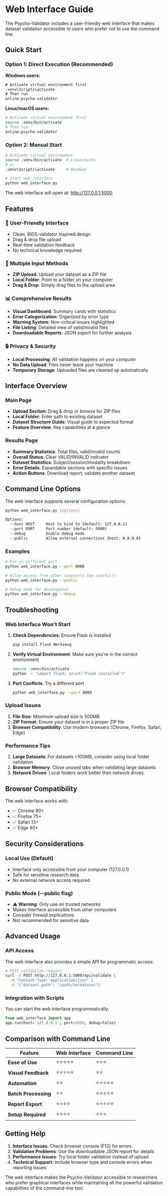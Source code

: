 # Web Interface Guide

The Psycho-Validator includes a user-friendly web interface that makes dataset validation accessible to users who prefer not to use the command line.

## Quick Start

### Option 1: Direct Execution (Recommended)
**Windows users:**
```cmd
# Activate virtual environment first
.venv\Scripts\activate
# Then run
online-psycho-validator
```

**Linux/macOS users:**
```bash
# Activate virtual environment first
source .venv/bin/activate
# Then run
online-psycho-validator
```

### Option 2: Manual Start
```bash
# Activate virtual environment
source .venv/bin/activate  # Linux/macOS
# or
.venv\Scripts\activate     # Windows

# Start web interface
python web_interface.py
```

The web interface will open at: http://127.0.0.1:5000

## Features

### 🎯 **User-Friendly Interface**
- Clean, BIDS-validator inspired design
- Drag & drop file upload
- Real-time validation feedback
- No technical knowledge required

### 📁 **Multiple Input Methods**
- **ZIP Upload**: Upload your dataset as a ZIP file
- **Local Folder**: Point to a folder on your computer
- **Drag & Drop**: Simply drag files to the upload area

### 📊 **Comprehensive Results**
- **Visual Dashboard**: Summary cards with statistics
- **Error Categorization**: Organized by error type
- **Warning System**: Non-critical issues highlighted
- **File Listing**: Detailed view of valid/invalid files
- **Downloadable Reports**: JSON export for further analysis

### 🔒 **Privacy & Security**
- **Local Processing**: All validation happens on your computer
- **No Data Upload**: Files never leave your machine
- **Temporary Storage**: Uploaded files are cleaned up automatically

## Interface Overview

### Main Page
- **Upload Section**: Drag & drop or browse for ZIP files
- **Local Folder**: Enter path to existing dataset
- **Dataset Structure Guide**: Visual guide to expected format
- **Feature Overview**: Key capabilities at a glance

### Results Page
- **Summary Statistics**: Total files, valid/invalid counts
- **Overall Status**: Clear VALID/INVALID indicator
- **Dataset Statistics**: Subject/session/modality breakdown
- **Error Details**: Expandable sections with specific issues
- **Action Buttons**: Download report, validate another dataset

## Command Line Options

The web interface supports several configuration options:

```bash
python web_interface.py [options]

Options:
  --host HOST     Host to bind to (default: 127.0.0.1)
  --port PORT     Port number (default: 5000)
  --debug         Enable debug mode
  --public        Allow external connections (host: 0.0.0.0)
```

### Examples
```bash
# Run on different port
python web_interface.py --port 8080

# Allow access from other computers (be careful!)
python web_interface.py --public

# Debug mode for development
python web_interface.py --debug
```

## Troubleshooting

### Web Interface Won't Start
1. **Check Dependencies**: Ensure Flask is installed
   ```bash
   pip install Flask Werkzeug
   ```

2. **Verify Virtual Environment**: Make sure you're in the correct environment
   ```bash
   source .venv/bin/activate
   python -c "import flask; print('Flask installed')"
   ```

3. **Port Conflicts**: Try a different port
   ```bash
   python web_interface.py --port 8080
   ```

### Upload Issues
1. **File Size**: Maximum upload size is 500MB
2. **ZIP Format**: Ensure your dataset is in a proper ZIP file
3. **Browser Compatibility**: Use modern browsers (Chrome, Firefox, Safari, Edge)

### Performance Tips
1. **Large Datasets**: For datasets >100MB, consider using local folder validation
2. **Browser Memory**: Close unused tabs when validating large datasets
3. **Network Drives**: Local folders work better than network drives

## Browser Compatibility

The web interface works with:
- ✅ Chrome 80+
- ✅ Firefox 75+
- ✅ Safari 13+
- ✅ Edge 80+

## Security Considerations

### Local Use (Default)
- Interface only accessible from your computer (127.0.0.1)
- Safe for sensitive research data
- No external network access required

### Public Mode (--public flag)
- ⚠️ **Warning**: Only use on trusted networks
- Makes interface accessible from other computers
- Consider firewall implications
- Not recommended for sensitive data

## Advanced Usage

### API Access
The web interface also provides a simple API for programmatic access:

```bash
# POST validation request
curl -X POST http://127.0.0.1:5000/api/validate \
  -H "Content-Type: application/json" \
  -d '{"dataset_path": "/path/to/dataset"}'
```

### Integration with Scripts
You can start the web interface programmatically:

```python
from web_interface import app
app.run(host='127.0.0.1', port=5000, debug=False)
```

## Comparison with Command Line

| Feature | Web Interface | Command Line |
|---------|---------------|--------------|
| **Ease of Use** | ⭐⭐⭐⭐⭐ | ⭐⭐⭐ |
| **Visual Feedback** | ⭐⭐⭐⭐⭐ | ⭐⭐ |
| **Automation** | ⭐⭐ | ⭐⭐⭐⭐⭐ |
| **Batch Processing** | ⭐⭐ | ⭐⭐⭐⭐⭐ |
| **Report Export** | ⭐⭐⭐⭐ | ⭐⭐⭐⭐⭐ |
| **Setup Required** | ⭐⭐⭐⭐ | ⭐⭐⭐ |

## Getting Help

1. **Interface Issues**: Check browser console (F12) for errors
2. **Validation Problems**: Use the downloadable JSON report for details
3. **Performance Issues**: Try local folder validation instead of upload
4. **Technical Support**: Include browser type and console errors when reporting issues

The web interface makes the Psycho-Validator accessible to researchers who prefer graphical interfaces while maintaining all the powerful validation capabilities of the command-line tool.